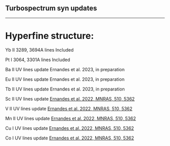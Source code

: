 ## Turbospectrum syn updates

---

# Hyperfine structure:

Yb II 3289, 3694A lines Included 

Pt I  3064, 3301A lines Included 

Ba II  UV lines update  Ernandes et al. 2023, in preparation

Eu II UV lines update  Ernandes et al. 2023, in preparation

Tb II  UV lines update  Ernandes et al. 2023, in preparation

Sc II UV lines update  [Ernandes et al. 2022, MNRAS, 510, 5362](https://ui.adsabs.harvard.edu/abs/2022MNRAS.510.5362E/abstract)

V II  UV lines update  [Ernandes et al. 2022, MNRAS, 510, 5362](https://ui.adsabs.harvard.edu/abs/2022MNRAS.510.5362E/abstract)

Mn II UV lines update  [Ernandes et al. 2022, MNRAS, 510, 5362](https://ui.adsabs.harvard.edu/abs/2022MNRAS.510.5362E/abstract)

Cu I  UV lines update  [Ernandes et al. 2022, MNRAS, 510, 5362](https://ui.adsabs.harvard.edu/abs/2022MNRAS.510.5362E/abstract)

Co I  UV lines update  [Ernandes et al. 2022, MNRAS, 510, 5362](https://ui.adsabs.harvard.edu/abs/2022MNRAS.510.5362E/abstract)




